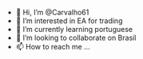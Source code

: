 - 👋 Hi, I’m @Carvalho61
- 👀 I’m interested in EA for trading
- 🌱 I’m currently learning portuguese
- 💞️ I’m looking to collaborate on Brasil
- 📫 How to reach me ...

<!---
Carvalho61/Carvalho61 is a ✨ special ✨ repository because its `README.md` (this file) appears on your GitHub profile.
You can click the Preview link to take a look at your changes.
--->

